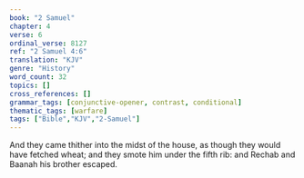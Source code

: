 ```yaml
---
book: "2 Samuel"
chapter: 4
verse: 6
ordinal_verse: 8127
ref: "2 Samuel 4:6"
translation: "KJV"
genre: "History"
word_count: 32
topics: []
cross_references: []
grammar_tags: [conjunctive-opener, contrast, conditional]
thematic_tags: [warfare]
tags: ["Bible","KJV","2-Samuel"]
---
```

And they came thither into the midst of the house, as though they would have fetched wheat; and they smote him under the fifth rib: and Rechab and Baanah his brother escaped.
